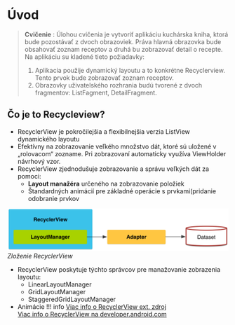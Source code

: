 # Úvod
> **Cvičenie** : Úlohou cvičenia je vytvoriť aplikáciu kuchárska kniha, ktorá bude pozostávať z dvoch obrazoviek. Práva hlavná obrazovka bude obsahovať zoznam receptov a druhá bu zobrazovať detail o recepte. Na aplikáciu su kladené tieto požiadavky:
>
> 1. Aplikacia použije dynamický layoutu a to konkrétne Recyclerview.  Tento prvok bude zobrazovať zoznam receptov.
> 2. Obrazovky uživatelského rozhrania budú tvorené z dvoch fragmentov: ListFagment, DetailFragment. 

## Čo je to Recycleview?
- RecyclerView je pokročilejšia a flexibilnejšia verzia ListView dynamického layoutu  
- Efektívny na zobrazovanie veľkého množstvo dát, ktoré sú uložené v „rolovacom“ zozname. Pri zobrazovaní automaticky využíva  ViewHolder návrhový vzor.
- RecyclerView zjednodušuje zobrazovanie a správu veľkých dát za pomoci:
  - **Layout manažéra** určeného na zobrazovanie položiek
  - Štandardných animácií pre základné operácie s prvkami(pridanie odobranie prvkov

![](img/RecyclerView.png)
*Zloženie RecyclerView*

- RecyclerView poskytuje týchto správcov pre manažovanie zobrazenia layoutu:
  - LinearLayoutManager 
  - GridLayoutManager
  - StaggeredGridLayoutManager
- Animácie
!!! info
	[Viac info o RecyclerView ext. zdroj](https://www.grokkingandroid.com/first-glance-androids-recyclerview)<br/>
	[Viac info o RecyclerView na developer.android.com](https://developer.android.com/guide/topics/ui/layout/recyclerview)




